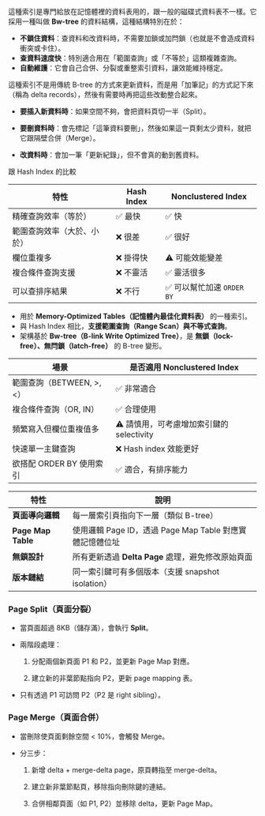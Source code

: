 這種索引是專門給放在記憶體裡的資料表用的，跟一般的磁碟式資料表不一樣。它採用一種叫做 **Bw-tree** 的資料結構，這種結構特別在於：

- **不鎖住資料**：查資料和改資料時，不需要加鎖或加閂鎖（也就是不會造成資料衝突或卡住）。
- **查資料速度快**：特別適合用在「範圍查詢」或「不等於」這類複雜查詢。
- **自動維護**：它會自己合併、分裂或重整索引資料，讓效能維持穩定。

這種索引不是用傳統 B-tree 的方式來更新資料，而是用「加筆記」的方式記下來（稱為 delta records），然後有需要時再把這些改動整合起來。

- **要插入新資料時**：如果空間不夠，會把資料頁切一半（Split）。
    
- **要刪資料時**：會先標記「這筆資料要刪」，然後如果這一頁剩太少資料，就把它跟隔壁合併（Merge）。
    
- **改資料時**：會加一筆「更新紀錄」，但不會真的動到舊資料。



跟 Hash Index 的比較

|特性|Hash Index|Nonclustered Index|
|---|---|---|
|精確查詢效率（等於）|✅ 最快|✅ 快|
|範圍查詢效率（大於、小於）|❌ 很差|✅ 很好|
|欄位重複多|❌ 掛得快|⚠ 可能效能變差|
|複合條件查詢支援|❌ 不靈活|✅ 靈活很多|
|可以查排序結果|❌ 不行|✅ 可以幫忙加速 `ORDER BY`|



- 用於 **Memory-Optimized Tables（記憶體內最佳化資料表）** 的一種索引。
- 與 Hash Index 相比，**支援範圍查詢（Range Scan）與不等式查詢**。
- 架構基於 **Bw-tree（B-link Write Optimized Tree）**，是 **無鎖（lock-free）、無閂鎖（latch-free）** 的 B-tree 變形。

|場景|是否適用 Nonclustered Index|
|---|---|
|範圍查詢（BETWEEN, >, <）|✅ 非常適合|
|複合條件查詢（OR, IN）|✅ 合理使用|
|頻繁寫入但欄位重複值多|⚠ 請慎用，可考慮增加索引鍵的 selectivity|
|快速單一主鍵查詢|❌ Hash index 效能更好|
|欲搭配 ORDER BY 使用索引|✅ 適合，有排序能力|

|特性|說明|
|---|---|
|**頁面導向邏輯**|每一層索引頁指向下一層（類似 B-tree）|
|**Page Map Table**|使用邏輯 Page ID，透過 Page Map Table 對應實體記憶體位址|
|**無鎖設計**|所有更新透過 **Delta Page** 處理，避免修改原始頁面|
|**版本鏈結**|同一索引鍵可有多個版本（支援 snapshot isolation）|


### Page Split（頁面分裂）

- 當頁面超過 8KB（儲存滿），會執行 **Split**。
    
- 兩階段處理：
    
    1. 分配兩個新頁面 P1 和 P2，並更新 Page Map 對應。
        
    2. 建立新的非葉節點指向 P2，更新 page mapping 表。
        
- 只有透過 P1 可訪問 P2（P2 是 right sibling）。


### Page Merge（頁面合併）

- 當刪除使頁面剩餘空間 < 10%，會觸發 Merge。
    
- 分三步：
    
    1. 新增 delta + merge-delta page，原頁轉指至 merge-delta。
        
    2. 建立新非葉節點頁，移除指向刪除鍵的連結。
        
    3. 合併相鄰頁面（如 P1, P2）並移除 delta，更新 Page Map。